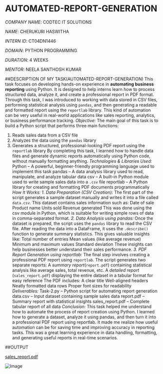 # AUTOMATED-REPORT-GENERATION

*COMPANY NAME*: CODTEC IT SOLUTIONS

*NAME*: CHERUKURI HASWITHA

*INTERN ID*: CT04DN1446

*DOMAIN*: PYTHON PROGRAMMING

*DURATION*: 4 WEEKS

*MENTOR*: NEELA SANTHOSH KUMAR

##DESCRIPTION OF MY TASK(AUTOMATED-REPORT-GENERATION)
          This task focuses on developing hands-on experience in **automating business reporting** using Python. It is designed to help interns learn how to process structured data, analyze it, and create a professional report in PDF format. Through this task, I was introduced to working with data stored in CSV files, performing statistical analysis using `pandas`, and then generating a readable and formatted report using the `reportlab` library. This kind of automation can be very useful in real-world applications like sales reporting, analytics, or business performance tracking.
*Objective:*
The main goal of this task is to build a Python script that performs three main functions:
1. Reads sales data from a CSV file
2. Analyzes the data using the `pandas` library
3. Generates a structured, professional-looking PDF report using the `reportlab` library
By completing this task, I learned how to handle data files and generate dynamic reports automatically using Python code, without manually formatting anything.
*Technologies & Libraries Used:*
 Python – A powerful, beginner-friendly programming language used to implement this task
 pandas – A data analysis library used to read, manipulate, and analyze tabular data
 csv – A built-in Python module used to write sample sales data into a `.csv` file
 reportlab – A Python library for creating and formatting PDF documents programmatically
*How It Works:*
*1. Data Preparation (CSV Creation):*
The first part of the script generates a sample dataset manually and writes it into a file called `data.csv`. This dataset contains sales information such as:
  Date of sale
  Product name
  Units sold
  Revenue generated
This was done using the csv module in Python, which is suitable for writing simple rows of data in comma-separated format.
*2. Data Analysis using pandas:*
Once the dataset is prepared, the script uses the `pandas` library to read the CSV file. After reading the data into a DataFrame, it uses the `.describe()` function to generate summary statistics. This gives valuable insights like:
 Total number of entries
 Mean values (like average revenue)
 Minimum and maximum values
 Standard deviation
 These insights can help businesses better understand their sales performance.
*3. PDF Report Generation using reportlab:*
The final step involves creating a professional PDF report using `reportlab`. The script generates two separate reports:
 A *summary report*(`report.pdf`) containing statistical analysis like average sales, total revenue, etc.
 A *detailed report* (`sales_report.pdf`) displaying the entire dataset in a tabular format for easy reference
The PDF includes:
 A clear title
 Well-aligned headers
 Neatly formatted data rows
 Proper font sizes for readability
*Deliverables:*
 Task-2.py – Python script for automating report generation
 data.csv – Input dataset containing sample sales data
 report.pdf – Summary report with statistical insights
 sales_report.pdf – Complete tabular report of all data
*Conclusion:*
This task helped me understand how to automate the process of report creation using Python. I learned how to generate a dataset, analyze it using pandas, and then turn it into a professional PDF report using reportlab. It made me realize how useful automation can be for saving time and improving accuracy in reporting tasks. This was a great learning experience in data handling, formatting, and generating useful reports in real-time scenarios.

##OUTPUT

[sales_report.pdf](https://github.com/user-attachments/files/20550929/sales_report.pdf)

![Image](https://github.com/user-attachments/assets/f3ea719b-72c7-44c2-8225-1b1712608858)
